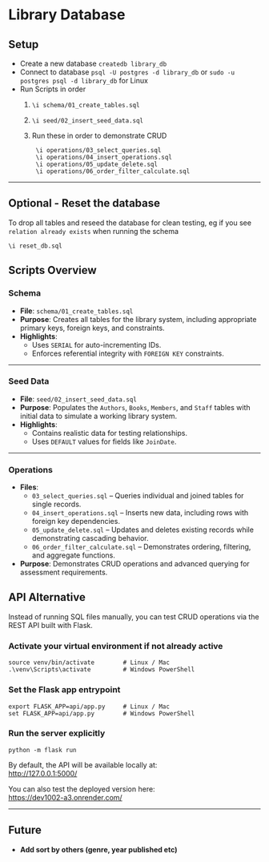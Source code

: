 # Library Database

## Setup

- Create a new database `createdb library_db`
- Connect to database `psql -U postgres -d library_db` or `sudo -u postgres psql -d library_db` for Linux
- Run Scripts in order
    1. `\i schema/01_create_tables.sql`
    2. `\i seed/02_insert_seed_data.sql`
    3. Run these in order to demonstrate CRUD

            \i operations/03_select_queries.sql
            \i operations/04_insert_operations.sql
            \i operations/05_update_delete.sql
            \i operations/06_order_filter_calculate.sql

---

## Optional - Reset the database

To drop all tables and reseed the database for clean testing, eg if you see `relation already exists` when running the schema

`\i reset_db.sql`

## Scripts Overview

### **Schema**

- **File**: `schema/01_create_tables.sql`
- **Purpose**: Creates all tables for the library system, including appropriate primary keys, foreign keys, and constraints.  
- **Highlights**:
  - Uses `SERIAL` for auto-incrementing IDs.
  - Enforces referential integrity with `FOREIGN KEY` constraints.

---

### **Seed Data**

- **File**: `seed/02_insert_seed_data.sql`
- **Purpose**: Populates the `Authors`, `Books`, `Members`, and `Staff` tables with initial data to simulate a working library system.  
- **Highlights**:
  - Contains realistic data for testing relationships.
  - Uses `DEFAULT` values for fields like `JoinDate`.

---

### **Operations**

- **Files**:  
  - `03_select_queries.sql` – Queries individual and joined tables for single records.  
  - `04_insert_operations.sql` – Inserts new data, including rows with foreign key dependencies.  
  - `05_update_delete.sql` – Updates and deletes existing records while demonstrating cascading behavior.  
  - `06_order_filter_calculate.sql` – Demonstrates ordering, filtering, and aggregate functions.  
- **Purpose**: Demonstrates CRUD operations and advanced querying for assessment requirements.

## **API Alternative**

Instead of running SQL files manually, you can test CRUD operations via the REST API built with Flask.  

### Activate your virtual environment if not already active  

    source venv/bin/activate        # Linux / Mac  
    .\venv\Scripts\activate         # Windows PowerShell

### Set the Flask app entrypoint  

    export FLASK_APP=api/app.py     # Linux / Mac  
    set FLASK_APP=api/app.py        # Windows PowerShell

### Run the server explicitly  

    python -m flask run

By default, the API will be available locally at:  
<http://127.0.0.1:5000/>  

You can also test the deployed version here:  
<https://dev1002-a3.onrender.com/>

---

## **Future**

- **Add sort by others (genre, year published etc)**
